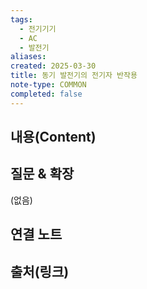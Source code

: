 ```yaml
---
tags:
  - 전기기기
  - AC
  - 발전기
aliases: 
created: 2025-03-30
title: 동기 발전기의 전기자 반작용
note-type: COMMON
completed: false
---
```


## 내용(Content)


## 질문 & 확장

(없음)

## 연결 노트

## 출처(링크)

